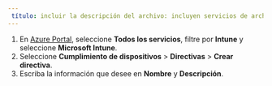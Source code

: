 ```yaml
---
 título: incluir la descripción del archivo: incluyen servicios de archivo: autor de microsoft intune: MandiOhlinger ms.service: microsoft-intune ms.topic: incluir ms.date: 16/04/2018 ms.author: mandia ms.custom: incluir archivo ms.collection: M365-identity-administración de dispositivos
---
```


1. En [Azure Portal](https://portal.azure.com), seleccione **Todos los servicios**, filtre por **Intune** y seleccione **Microsoft Intune**.
2. Seleccione **Cumplimiento de dispositivos** > **Directivas** > **Crear directiva**.
3. Escriba la información que desee en **Nombre** y **Descripción**.
